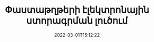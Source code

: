 ---
############################# Static ############################
layout: "product"
date: 2022-03-01T15:12:22
draft: false
#operation: 
#signaturetype: 
#fileformat: 
#productName: Java
lang: hy
#productCode: java
#otherformats: 
#breadcrumb: Put  signature on  for Java
product: "Signature"
product_tag: "signature"

############################# Head ############################
head_title: ".NET, Java, Cloud API-ներ և առցանց փաստաթղթերի ստորագրման հավելվածներ"
head_description: "Ստացեք փաստաթղթի էլեկտրոնային ստորագրության ամբողջական լուծում .NET, Java և ամպի վրա հիմնված հավելվածների համար: Ստորագրեք սովորական փաստաթղթերի ձևաչափերը առցանց՝ օգտագործելով պարզ քաշել և թողնել հնարավորությունը"

############################# Header ############################
title: "Փաստաթղթերի էլեկտրոնային ստորագրման լուծում"
description: "Ստորագրեք թվային փաստաթղթեր և պատկերներ ցանկացած հարթակում՝ օգտագործելով մեր ճկուն API-ները և հավելվածների վրա հիմնված լուծումները ծրագրավորողների և վերջնական օգտագործողների համար:"

############################# APIs ###############################
apis:
  enable: true

  api:
    # api loop
    - title: "GroupDocs.Signature High Code API-ները ներառում են"
      link: "/signature/"
      label: "Դիտեք բոլոր High Code API-ները"
      api_product:
        # api_product loop
        - link: "/signature/net/"
          img_alt: "GroupDocs.Signature for .NET"
          image: "https://www.groupdocs.cloud/templates/groupdocs/images/product-logos/groupdocs-signature-net.png"
          product: "GroupDocs.Signature for"
          platform: ".NET"
          content: "Native .NET API՝ Microsoft Office-ի, PDF-ի, պատկերների և տարբեր այլ ձևաչափերի մեջ .NET հավելվածներում ավելացնելու, որոնելու և ստուգելու ամենատարածված թվային ստորագրությունների տեսակները:"

        # api_product loop
        - link: "/signature/java/"
          img_alt: "GroupDocs.Signature for Java"
          image: "https://www.groupdocs.cloud/templates/groupdocs/images/product-logos/groupdocs-signature-java.png"
          product: "GroupDocs.Signature for"
          platform: "Java"
          content: "Հզորացրեք Java հավելվածներին eSignature հնարավորություններով՝ թվային կերպով ստորագրելու փաստաթղթերի և պատկերների լայն շրջանակ ցանկացած օպերացիոն համակարգում, որտեղ տեղադրված է JDK:"

    # api loop
    - title: "GroupDocs.Signature Low Code API-ները ներառում են"
      link: "https://products.groupdocs.cloud/signature"
      label: "Դիտեք բոլոր Low Code API-ները"
      api_product:
        # api_product loop
        - link: "https://products.groupdocs.cloud/signature/curl"
          img_alt: "GroupDocs.Signature Cloud for cURL"
          image: "https://www.groupdocs.cloud/templates/groupdocscloud/images/sdk/272x272/groupdocs_signature-for-curl.png"
          product: "GroupDocs.Signature"
          platform: "Cloud for cURL"
          content: "Աշխատեք cURL RESTful փաստաթղթի ստորագրության API-ի հետ՝ ստորագրության տարբեր տեսակներ ավելացնելու և շահարկելու համար բոլոր հայտնի փաստաթղթերի ձևաչափերում, ներառյալ PDF, Word, Excel և պատկերներ:"

        # api_product loop
        - link: "https://products.groupdocs.cloud/signature/net"
          img_alt: "GroupDocs.Signature Cloud SDK for .NET"
          image: "https://www.groupdocs.cloud/templates/groupdocscloud/images/sdk/272x272/groupdocs_signature-for-net.png"
          product: "GroupDocs.Signature"
          platform: "Cloud SDK for .NET"
          content: "Օգտագործեք e-signature RESTful API-ն հեշտությամբ .NET SDK-ի միջոցով՝ կառավարելու թվային ստորագրությունը մի շարք փաստաթղթերի ձևաչափերով .NET հավելվածներում:"

        # api_product loop
        - link: "https://products.groupdocs.cloud/signature/java"
          img_alt: "GroupDocs.Signature Cloud SDK for Java"
          image: "https://www.groupdocs.cloud/templates/groupdocscloud/images/sdk/272x272/groupdocs_signature-for-java.png"
          product: "GroupDocs.Signature"
          platform: "Cloud SDK for Java"
          content: "Իրականացրեք փաստաթղթերի ստորագրման առաջադեմ առանձնահատկություններ ձեր java հավելվածներում հատուկ մշակված փաստաթղթի ստորագրության SDK-ով Java-ի համար:"

    # api loop
    - title: "GroupDocs.Signature Ոչ կոդի հավելվածներ են ներառված"
      link: "https://products.groupdocs.app/signature"
      label: "Դիտեք բոլոր առանց կոդերի հավելվածները"
      api_product:
        # api_product loop
        - link: "https://products.groupdocs.app/signature/total"
          img_alt: "GroupDocs.Signature Total"
          image: "https://www.aspose.cloud/templates/asposeapp/images/products/logo/aspose_signature-app.png"
          product: "GroupDocs.Signature"
          platform: "Total"
          content: "Ստորագրեք Microsoft Word, Excel, PowerPoint, Visio և PDF ֆայլեր տեքստով, պատկերով, շտրիխ կոդով կամ QR-Code-ով:"

        # api_product loop
        - link: "https://products.groupdocs.app/signature/docx"
          img_alt: "GroupDocs.Signature DOCX"
          image: "https://www.aspose.cloud/templates/groupdocsapp/images/products/logo/groupdocs_words-app.png"
          product: "GroupDocs.Signature"
          platform: "DOCX"
          content: "Թվային կերպով ստորագրեք Word փաստաթղթերը առցանց անմիջապես ձեր դիտարկիչից անվճար:"

        # api_product loop
        - link: "https://products.groupdocs.app/signature/pdf"
          img_alt: "GroupDocs.Signature PDF"
          image: "https://www.aspose.cloud/templates/groupdocsapp/images/products/logo/groupdocs_pdf-app.png"
          product: "GroupDocs.Signature"
          platform: "PDF"
          content: "Էլեկտրոնային ստորագրեք PDF ֆայլեր՝ օգտագործելով տեքստ, պատկեր կամ շտրիխ կոդի ցանկացած վեբ զննարկիչից:"

############################# Back to top ###############################
back_to_top:
  enable: true
---